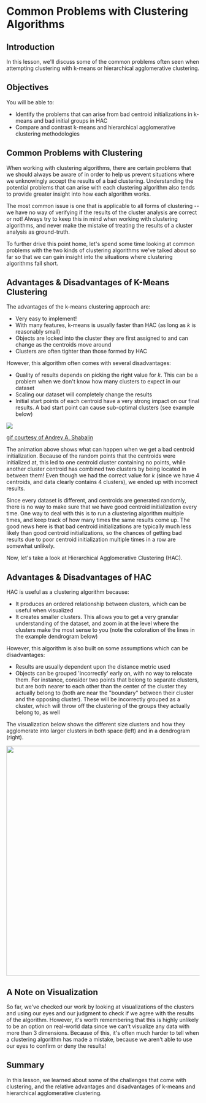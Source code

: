 # Common Problems with Clustering Algorithms

## Introduction

In this lesson, we'll discuss some of the common problems often seen when attempting clustering with k-means or hierarchical agglomerative clustering. 

## Objectives

You will be able to:

- Identify the problems that can arise from bad centroid initializations in k-means and bad initial groups in HAC 
- Compare and contrast k-means and hierarchical agglomerative clustering methodologies 

## Common Problems with Clustering

When working with clustering algorithms, there are certain problems that we should always be aware of in order to help us prevent situations where we unknowingly accept the results of a bad clustering. Understanding the potential problems that can arise with each clustering algorithm also tends to provide greater insight into how each algorithm works. 

The most common issue is one that is applicable to all forms of clustering -- we have no way of verifying if the results of the cluster analysis are correct or not! Always try to keep this in mind when working with clustering algorithms, and never make the mistake of treating the results of a cluster analysis as ground-truth. 

To further drive this point home, let's spend some time looking at common problems with the two kinds of clustering algorithms we've talked about so far so that we can gain insight into the situations where clustering algorithms fall short. 


## Advantages & Disadvantages of K-Means Clustering

The advantages of the k-means clustering approach are:

* Very easy to implement!
* With many features, k-means is usually faster than HAC (as long as $k$ is reasonably small) 
* Objects are locked into the cluster they are first assigned to and can change as the centroids move around 
* Clusters are often tighter than those formed by HAC 

However, this algorithm often comes with several disadvantages:

* Quality of results depends on picking the right value for $k$. This can be a problem when we don't know how many clusters to expect in our dataset 
* Scaling our dataset will completely change the results 
* Initial start points of each centroid have a very strong impact on our final results. A bad start point can cause sub-optimal clusters (see example below)

<img src='https://curriculum-content.s3.amazonaws.com/data-science/images/bad-centroid-start.gif'>

[gif courtesy of Andrey A. Shabalin](http://shabal.in/visuals/kmeans/right.gif)

The animation above shows what can happen when we get a bad centroid initialization. Because of the random points that the centroids were initialized at, this led to one centroid cluster containing no points, while another cluster centroid has combined two clusters by being located in between them!  Even though we had the correct value for $k$ (since we have 4 centroids, and data clearly contains 4 clusters), we ended up with incorrect results. 

Since every dataset is different, and centroids are generated randomly, there is no way to make sure that we have good centroid initialization every time. One way to deal with this is to run a clustering algorithm multiple times, and keep track of how many times the same results come up. The good news here is that bad centroid initializations are typically much less likely than good centroid initializations, so the chances of getting bad results due to poor centroid initialization multiple times in a row are somewhat unlikely. 

Now, let's take a look at Hierarchical Agglomerative Clustering (HAC). 

## Advantages & Disadvantages of HAC

HAC is useful as a clustering algorithm because:

* It produces an ordered relationship between clusters, which can be useful when visualized 
* It creates smaller clusters. This allows you to get a very granular understanding of the dataset, and zoom in at the level where the clusters make the most sense to you (note the coloration of the lines in the example dendrogram below) 

However, this algorithm is also built on some assumptions which can be disadvantages:

* Results are usually dependent upon the distance metric used 
* Objects can be grouped 'incorrectly' early on, with no way to relocate them. For instance, consider two points that belong to separate clusters, but are both nearer to each other than the center of the cluster they actually belong to (both are near the "boundary" between their cluster and the opposing cluster). These will be incorrectly grouped as a cluster, which will throw off the clustering of the groups they actually belong to, as well

The visualization below shows the different size clusters and how they agglomerate into larger clusters in both space (left) and in a dendrogram (right). 

<img src='https://curriculum-content.s3.amazonaws.com/data-science/images/new_bad-hac.png' width='600'>


## A Note on Visualization

So far, we've checked our work by looking at visualizations of the clusters and using our eyes and our judgment to check if we agree with the results of the algorithm. However, it's worth remembering that this is highly unlikely to be an option on real-world data since we can't visualize any data with more than 3 dimensions. Because of this, it's often much harder to tell when a clustering algorithm has made a mistake, because we aren't able to use our eyes to confirm or deny the results!


## Summary

In this lesson, we learned about some of the challenges that come with clustering, and the relative advantages and disadvantages of k-means and hierarchical agglomerative clustering. 
